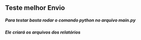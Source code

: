 ## Teste melhor Envio
##### Para testar basta rodar o comando python no arquivo main.py
##### Ele criará os arquivos dos relatórios 